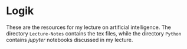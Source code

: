 # Logik
These are the resources for my lecture on artificial intelligence.
The directory `Lecture-Notes` contains the tex files, while the directory `Python` contains
*jupyter* notebooks discussed in my lecture.

